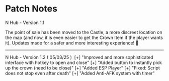 # Patch Notes
N Hub - Version 1.1

The point of sale has been moved to the Castle, a more discreet location on the map (and now, it is even easier to get the Crown Item if the player wants it).
Updates made for a safer and more interesting experience! 👑

---

N Hub - Version 1.2 ( 05/03/25 )
﻿
[+] "Improved and more sophisticated interface with hotkey to open and close"
[+] "Added button to instantly pick up the crown (need to be close)"
[+] "Added ESP Player"
[+] "Fixed: Script does not stop even after death"
[+] "Added Anti-AFK system with timer"
